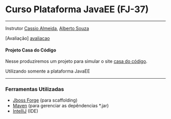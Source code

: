 # Curso Plataforma JavaEE (FJ-37) #
---
Instrutor [Cassio Almeida][mail-cassio], [Alberto Souza][mail-alberto]

[Avaliação] [avaliacao]

#### Projeto Casa do Código ####

Nesse produziremos um projeto para simular o site [casa do código][casa-do-codigo].

Utilizando somente a plataforma JavaEE


---

### Ferramentas Utilizadas ###
+ [Jboss Forge][forge] (para scaffolding)
+ [Maven][maven] (para gerenciar as depêndencias *.jar)
+ [IntelliJ][intellij] (IDE)

[avaliacao]:https://sistema.caelum.com.br/avaliacao/807bd74
[mail-cassio]:mailto:cassio.almeida@caelum.com
[mail-alberto]:mailto:alberto.souza@caelum.com
[forge]:http://forge.jboss.org/download
[casa-do-codigo]:https://www.casadocodigo.com.br/
[maven]:https://maven.apache.org/download.cgi
[intellij]:https://www.jetbrains.com/idea/
